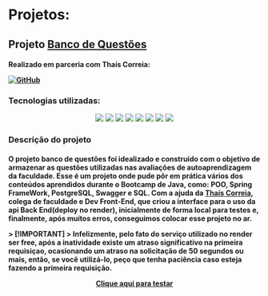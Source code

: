 # Projetos:

<h2>Projeto <a href= "https://github.com/RebornBR/Projetos/tree/main/BancoQuestoes">Banco de Questões</a> </h2>

<h4>Realizado em parceria com Thaís Correia:
  
[![GitHub](https://img.shields.io/badge/Github-000?style=for-the-badge&logo=Github&logoColor=0E76A8)](https://github.com/ThataCorreia/)
</h4>



<h3>Tecnologias utilizadas:</h3>
<div align="center"> 
<img src="https://img.shields.io/badge/Java-000000?style=for-the-badge&logo=openjdk&logoColor=white">
<img src="https://img.shields.io/badge/javascript-000000.svg?style=for-the-badge&logo=javascript&logoColor=white">
<img src="https://img.shields.io/badge/css3-000000.svg?style=for-the-badge&logo=css3&logoColor=white">
<img src="https://img.shields.io/badge/HTML-000000?style=for-the-badge&logo=html5&logoColor=white">
<img src="https://img.shields.io/badge/Vercel-000000?style=for-the-badge&logo=vercel&logoColor=white">
<img src="https://img.shields.io/badge/PostgreSQL-000000?style=for-the-badge&logo=postgresql&logoColor=white">  
<img src="https://img.shields.io/badge/IntelliJ_IDEA-000000.svg?style=for-the-badge&logo=intellij-idea&logoColor=white">
<img src="https://img.shields.io/badge/Visual_Studio-000000?style=for-the-badge&logo=visual%20studio&logoColor=white">
</div>
<h3>Descrição do projeto</h3>
<h4>O projeto banco de questões foi idealizado e construído com o objetivo de armazenar as questões utilizadas nas avaliações de autoaprendizagem da faculdade. Esse é um projeto onde pude pôr em prática vários dos conteúdos aprendidos durante o Bootcamp de Java, como: POO, Spring FrameWork, PostgreSQL, Swagger e SQL. Com a ajuda da <a href="https://github.com/ThataCorreia/">Thaís Correia</a>, colega de faculdade e Dev Front-End, que criou a interface para o uso da api Back End(deploy no render), inicialmente de forma local para testes e, finalmente, após muitos erros, conseguimos colocar esse projeto no ar. 
  
<p> 
> [!IMPORTANT]
> Infelizmente, pelo fato do serviço utilizado no render ser free, após a inatividade existe um atraso significativo na primeira requisiçao, ocasionando um atraso na solicitação de 50 segundos ou mais, então, se você utilizá-lo, peço que tenha paciência caso esteja fazendo a primeira requisição. 
<div align="center"> 
<a href="https://bancode-questao-front.vercel.app/">Clique aqui para testar</a></h4>
</div>
</p>  



